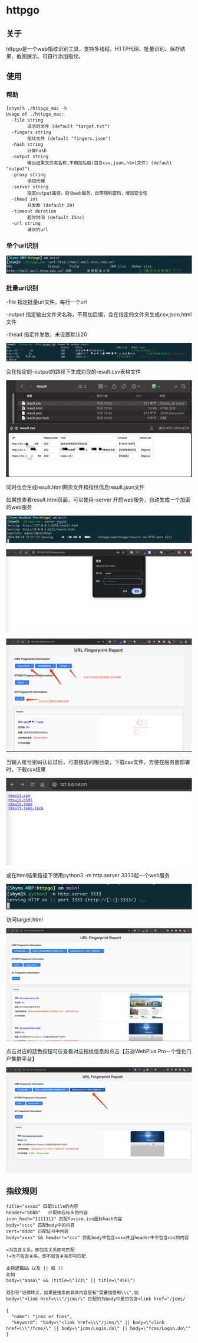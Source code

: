 # httpgo

## 关于
httpgo是一个web指纹识别工具，支持多线程、HTTP代理、批量识别、保存结果、截图展示。可自行添加指纹。

## 使用
### 帮助
```
[shym]% ./httpgo_mac -h
Usage of ./httpgo_mac:
  -file string
    	请求的文件 (default "target.txt")
  -fingers string
    	指纹文件 (default "fingers.json")
  -hash string
    	计算hash
  -output string
    	输出结果文件夹名称,不用加后缀(包含csv,json,html文件) (default "output")
  -proxy string
    	添加代理
  -server string
    	指定output路径，启动web服务，自带随机密码，增加安全性
  -thead int
    	并发数 (default 20)
  -timeout duration
    	超时时间 (default 15ns)
  -url string
    	请求的url
```
### 单个url识别
![image-20240815115840552](README.assets/image-20240815115840552.png)

### 批量url识别
-file 指定批量url文件，每行一个url

-output 指定输出文件夹名称，不用加后缀，会在指定的文件夹生成csv,json,html文件

-thead 指定并发数，未设置默认20

![image-20240828135258064](README.assets/image-20240828135258064.png)

会在指定的-output的路径下生成对应的result.csv表格文件

![image-20240828135511437](README.assets/image-20240828135511437.png)

同时也会生成result.html网页文件和指纹信息result.json文件

如果想查看result.html页面，可以使用-server 开启web服务，自动生成一个加密的web服务

![image-20240828135747673](README.assets/image-20240828135747673.png)

![image-20240828135942331](README.assets/image-20240828135942331.png)

![image-20240828140106825](README.assets/image-20240828140106825.png)

当输入账号密码认证过后，可直接访问根目录，下载csv文件，方便在服务器部署时，下载csv结果

![image-20240828140231253](README.assets/image-20240828140231253.png)



或在html结果路径下使用python3 -m http.server 3333起一个web服务

![image-20240815120249467](README.assets/image-20240815120249467.png)

访问target.html

![image-20240815120309736](README.assets/image-20240815120309736.png)

点击对应的蓝色按钮可仅查看对应指纹信息如点击【苏迪WebPlus Pro--个性化门户集群平台】

![image-20240815120332257](README.assets/image-20240815120332257.png)




## 指纹规则

~~~
title="xxxxx" 匹配title的内容
header="bbbb"	匹配响应标头的内容
icon_hash="1111111"	匹配favico.ico图标hash内容
body="cccc"	匹配body中的内容
cert="dddd"	匹配证书中内容
body="xxxx" && header!="ccc" 匹配body中包含xxxx并且header中不包含ccc的内容

=为包含关系，即包含关系即可匹配
!=为不包含关系，即不包含关系即可匹配

支持逻辑&& 以及 || 和 ()
比如
body=\"aaaa\" && (title=\"123\" || title=\"456\")

双引号"记得转义，如果是搜索的具体内容里有"需要加使用\\\",如
body=\"<link href=\\\"/jcms/\" 匹配的为body中是否包含<link href="/jcms/

{
  "name": "jcms or fcms",
  "keyword": "body=\"<link href=\\\"/jcms/\" || body=\"<link href=\\\"/fcms/\" || body=\"jcms/Login.do\" || body=\"fcms/Login.do\""
}
~~~



